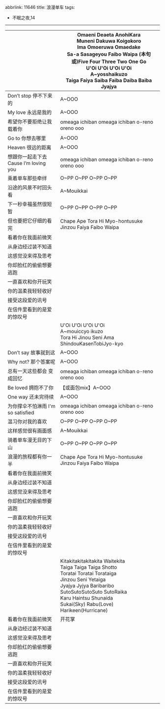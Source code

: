 abbrlink: 11646
title: 浪漫单车
tags:
  - 不眠之夜,14
---
|      |Omaeni Deaeta AnohiKara<br>Muneni Dakuwa Koigokoro<br>Ima Omoeruwa Omaedake<br>Sa-a Sasageyou Faibo Waipa (本句或)Five Four Three Two One Go<br>U'Oi U'Oi U'Oi U'Oi<br>A~yosshaikuzo<br>Taiga Faiya Saiba Faiba Daiba Baiba Jyajya|
|--|--|
|Don’t stop 停不下来的|A~OOO|
|My love 永远是我的|A~OOO|
|希望你不要拒绝让我载着你|omeaga ichiban omeaga ichiban o-reno oreno ooo|
|Go to 你想去哪里|A~OOO|
|Heaven 很远的距离|A~OOO|
|想跟你一起走下去 Cause I’m loving you|omeaga ichiban omeaga ichiban o-reno oreno ooo|
|乘着单车那些牵绊|O~PP O~PP O~PP O~PP|
|沿途的风景不时回头看|A~Mouikkai|
|下一秒幸福虽然很短暂|O~PP O~PP O~PP O~PP|
|但也要把它仔细的看完|Chape Ape Tora Hi Myo-hontusuke<br>Jinzou Faiya Faibo Waipa|
|看着你在我面前微笑|      |
|从身边经过装不知道|      |
|这感觉没来得及思考|      |
|你却脸红的偷偷想要逃跑|      |
|一直喜欢和你开玩笑|      |
|你的温柔我轻轻收好|      |
|接受这段爱的讯号|      |
|在信件里看到的是爱的惊叹号|      |
|      |U'Oi U'Oi U'Oi U'Oi<br>A~mouiccyo ikuzo<br>Tora Hi Jinou Seni Ama ShindouKasenTobiJyo-kyo|
|Don’t say 故事就到这|A~OOO|
|Why not? 那个答案呢|A~OOO|
|总有一天这些都会 变成回忆|omeaga ichiban omeaga ichiban o-reno oreno ooo|
|Be loved 拥抱不了你|【或面包mix】A~OOO|
|One way 还未完待续|A~OOO|
|为你撑伞不怕淋雨 I'm so satisfied|omeaga ichiban omeaga ichiban o-reno oreno ooo|
|温习你对我的喜欢|O~PP O~PP O~PP O~PP|
|这样感觉很有画面感|A~Mouikkai|
|骑着单车漫无目的下山|O~PP O~PP O~PP O~PP|
|浪漫的旅程都有你一半|Chape Ape Tora Hi Myo-hontusuke<br>Jinzou Faiya Faibo Waipa|
|看着你在我面前微笑|      |
|从身边经过装不知道|      |
|这感觉没来得及思考|      |
|你却脸红的偷偷想要逃跑|      |
|一直喜欢和你开玩笑|      |
|你的温柔我轻轻收好|      |
|接受这段爱的讯号|      |
|在信件里看到的是爱的惊叹号|      |
|      |Kitakitakitakitakita Waitekita<br>Taiga Taiga Taiga Shotto<br>Toratai Toratai Torataiga<br>Jinzou Seni Yetaiga<br>Jyajya Jyjya Baribaribo<br>SutoSutoSutoSuto SutoRaika<br>Karu Haintsu Shunaida<br>Sukai(Sky) Rabu(Love) Harikeen(Hurricane)|
|看着你在我面前微笑|开花掌|
|从身边经过装不知道|      |
|这感觉没来得及思考|      |
|你却脸红的偷偷想要逃跑|      |
|一直喜欢和你开玩笑|      |
|你的温柔我轻轻收好|      |
|接受这段爱的讯号|      |
|在信件里看到的是爱的惊叹号|      |